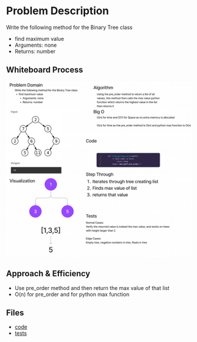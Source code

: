 # Problem Description
Write the following method for the Binary Tree class

- find maximum value
- Arguments: none
- Returns: number

## Whiteboard Process

![tree_max_WB](/python/docs/tree_max/tree_max_WB.png)

## Approach & Efficiency
- Use pre_order method and then return the max value of that list
- O(n) for pre_order and for python max function

## Files
- [code](../../data_structures/binary_tree.py)
- [tests](../../tests/code_challenges/test_tree_max.py)

